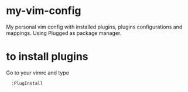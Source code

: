# my-vim-config
My personal vim config with installed plugins, plugins configurations and mappings. Using Plugged as package manager.

# to install plugins 
Go to your vimrc and type 

```
  :PlugInstall
```
